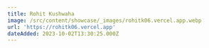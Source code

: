 ```yaml
---
title: Rohit Kushwaha
image: /src/content/showcase/_images/rohitk06.vercel.app.webp
url: 'https://rohitk06.vercel.app'
dateAdded: 2023-10-02T13:30:25.000Z
---
```


